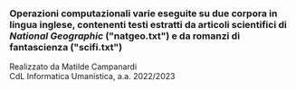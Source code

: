 <h3>Operazioni computazionali varie eseguite su due corpora in lingua inglese, contenenti testi estratti da articoli scientifici di <i>National Geographic</i> ("natgeo.txt") e da romanzi di fantascienza ("scifi.txt")</h3>

Realizzato da Matilde Campanardi</br>
CdL Informatica Umanistica, a.a. 2022/2023
